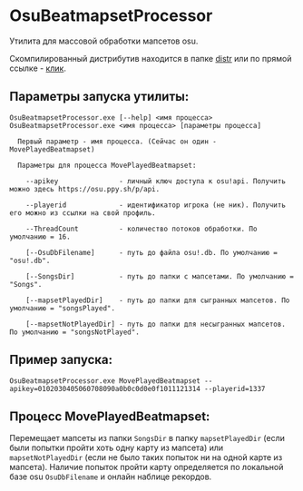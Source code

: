 # OsuBeatmapsetProcessor

Утилита для массовой обработки мапсетов osu.

Скомпилированный дистрибутив находится в папке [distr](https://github.com/wwwMADwww/OsuBeatmapsetProcessor/tree/master/distr) или по прямой ссылке - [клик](https://github.com/wwwMADwww/OsuBeatmapsetProcessor/raw/master/distr/OsuBeatmapsetProcessor.zip).

## Параметры запуска утилиты:

    OsuBeatmapsetProcessor.exe [--help] <имя процесса>
    OsuBeatmapsetProcessor.exe <имя процесса> [параметры процесса]
    
      Первый параметр - имя процесса. (Сейчас он один - MovePlayedBeatmapset)
      
      Параметры для процесса MovePlayedBeatmapset:
      
        --apikey               - личный ключ доступа к osu!api. Получить можно здесь https://osu.ppy.sh/p/api.
        
        --playerid             - идентификатор игрока (не ник). Получить его можно из ссылки на свой профиль.
        
        --ThreadCount          - количество потоков обработки. По умолчанию = 16.
        
        [--OsuDbFilename]      - путь до файла osu!.db. По умолчанию = "osu!.db".
        
        [--SongsDir]           - путь до папки с мапсетами. По умолчанию = "Songs".
        
        [--mapsetPlayedDir]    - путь до папки для сыгранных мапсетов. По умолчанию = "songsPlayed".
        
        [--mapsetNotPlayedDir] - путь до папки для несыгранных мапсетов. По умолчанию = "songsNotPlayed".

## Пример запуска:

    OsuBeatmapsetProcessor.exe MovePlayedBeatmapset --apikey=0102030405060708090a0b0c0d0e0f1011121314 --playerid=1337

## Процесс MovePlayedBeatmapset:

Перемещает мапсеты из папки `SongsDir` в папку `mapsetPlayedDir` (если были попытки пройти хоть одну карту из мапсета) или `mapsetNotPlayedDir` (если не было таких попыток ни на одной карте из мапсета). Наличие попыток пройти карту определяется по локальной базе osu `OsuDbFilename` и онлайн наблице рекордов.
